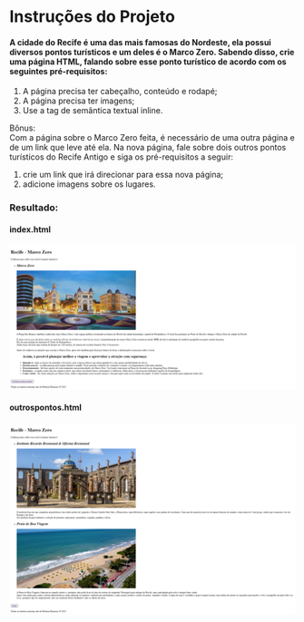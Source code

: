 # Instruções do Projeto

#### A cidade do Recife é uma das mais famosas do Nordeste, ela possui diversos pontos turísticos e um deles é o Marco Zero. Sabendo disso, crie uma página HTML, falando sobre esse ponto turístico de acordo com os seguintes pré-requisitos: 
  1. A página precisa ter cabeçalho, conteúdo e rodapé;
  2. A página precisa ter imagens; 
  3. Use a tag de semântica textual inline. 

Bônus:<br>
Com a página sobre o Marco Zero feita, é necessário de uma outra página e de um link que leve até ela. Na nova página, fale sobre dois outros pontos turísticos do Recife Antigo e siga os pré-requisitos a seguir:
  1. crie um link que irá direcionar para essa nova página;
  2. adicione imagens sobre os lugares.

### Resultado:

#### index.html
<img src="https://raw.githubusercontent.com/robsondionisio/curso-proz/main/Html%20-%20Css/Atividade%20002%20-%20Pagina%20Completa%20em%20HTML/Img/index.png">

#### outrospontos.html
<img src="https://raw.githubusercontent.com/robsondionisio/curso-proz/main/Html%20-%20Css/Atividade%20002%20-%20Pagina%20Completa%20em%20HTML/Img/outrospontos.png">
